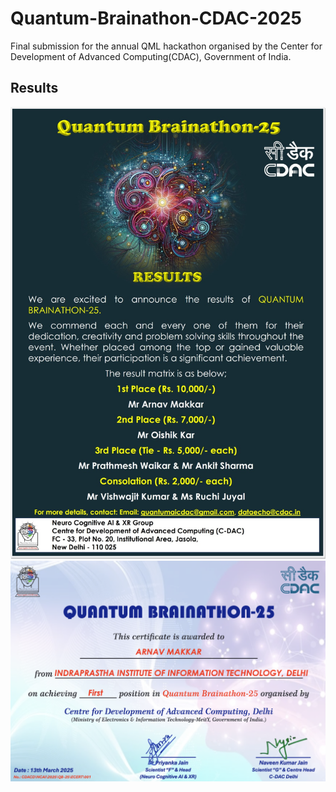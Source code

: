 # Quantum-Brainathon-CDAC-2025
Final submission for the annual QML hackathon organised by the Center for Development of Advanced Computing(CDAC), Government of India.

## Results
![alt text](result.jpeg)
![alt text](cert.png)